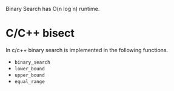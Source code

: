 
Binary Search has O(n log n) runtime.

C/C++ bisect
=============

In c/c++ binary search is implemented in the following functions.

- `binary_search`
- `lower_bound`
- `upper_bound`
- `equal_range`

